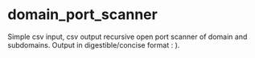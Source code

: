 # domain_port_scanner
Simple csv input, csv output recursive open port scanner of domain and subdomains. Output in digestible/concise format : ).
